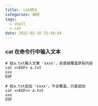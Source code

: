 ```yaml
---
title:  cat相关
categories: 编程
tags: 
  - shell
  - cat
date: 2022-02-10 23:49:44
---
```


### cat 在命令行中输入文本
```shell
# 给a.txt输入文案 'xxxx'，会直接覆盖原有内容
cat <<EOF> a.txt
xxx
EOF

# 给a.txt追加 'xxxx'，不会覆盖，只是追加
cat <<EOF>> a.txt
xxx
EOF
```
